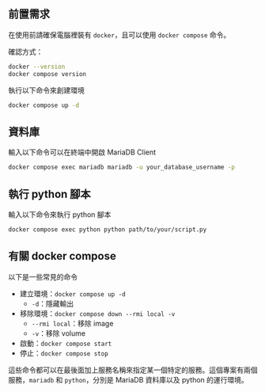 ## 前置需求
在使用前請確保電腦裡裝有 `docker`，且可以使用 `docker compose` 命令。

確認方式：
```bash
docker --version
docker compose version
```

執行以下命令來創建環境
```bash
docker compose up -d
```

## 資料庫
輸入以下命令可以在終端中開啟 MariaDB Client
```bash
docker compose exec mariadb mariadb -u your_database_username -p
```

## 執行 python 腳本
輸入以下命令來執行 python 腳本
```bash
docker compose exec python python path/to/your/script.py
```

## 有關 docker compose
以下是一些常見的命令
- 建立環境：`docker compose up -d`
    - `-d`：隱藏輸出
- 移除環境：`docker compose down --rmi local -v`
    - `--rmi local`：移除 image
    - `-v`：移除 volume
- 啟動：`docker compose start`
- 停止：`docker compose stop`

這些命令都可以在最後面加上服務名稱來指定某一個特定的服務。這個專案有兩個服務，`mariadb` 和 `python`，分別是 MariaDB 資料庫以及 python 的運行環境。